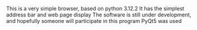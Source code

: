 This is a very simple browser, based on python 3.12.2
It has the simplest address bar and web page display
The software is still under development, and hopefully someone will participate in this program
PyQt5 was used
